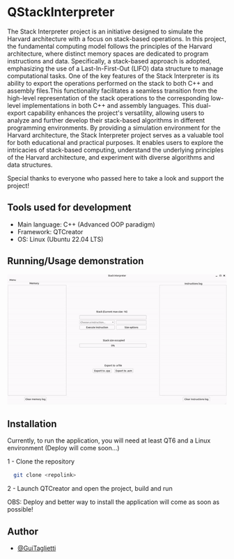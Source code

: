 
# QStackInterpreter

The Stack Interpreter project is an initiative designed to simulate the Harvard architecture with a focus on stack-based operations. In this project, the fundamental computing model follows the principles of the Harvard architecture, where distinct memory spaces are dedicated to program instructions and data. Specifically, a stack-based approach is adopted, emphasizing the use of a Last-In-First-Out (LIFO) data structure to manage computational tasks. One of the key features of the Stack Interpreter is its ability to export the operations performed on the stack to both C++ and assembly files.This functionality facilitates a seamless transition from the high-level representation of the stack operations to the corresponding low-level implementations in both C++ and assembly languages. This dual-export capability enhances the project's versatility, allowing users to analyze and further develop their stack-based algorithms in different programming environments. By providing a simulation environment for the Harvard architecture, the Stack Interpreter project serves as a valuable tool for both educational and practical purposes. It enables users to explore the intricacies of stack-based computing, understand the underlying principles of the Harvard architecture, and experiment with diverse algorithms and data structures.

Special thanks to everyone who passed here to take a look and support the project!

## Tools used for development
* Main language: C++ (Advanced OOP paradigm)
* Framework: QTCreator
* OS: Linux (Ubuntu 22.04 LTS)
## Running/Usage demonstration

![Demo project GIF](https://github.com/GuiTaglietti/GuiTaglietti/blob/main/DemoGIFQStackInterpreter.gif)


## Installation

Currently, to run the application, you will need at least QT6 and a Linux environment (Deploy will come soon...)

1 - Clone the repository
```bash
  git clone <repolink>
```

2 - Launch QTCreator and open the project, build and run
    
OBS: Deploy and better way to install the application will come as soon as possible!
## Author

- [@GuiTaglietti](https://www.github.com/GuiTaglietti)



